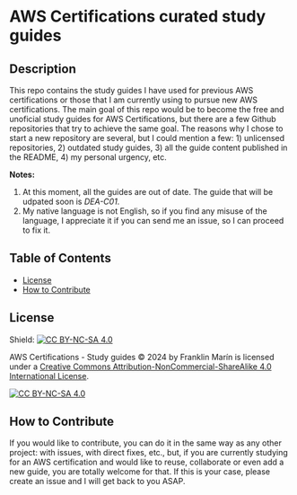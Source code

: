 # AWS Certifications curated study guides

## Description

This repo contains the study guides I have used for previous AWS certifications or those that I am currently using to pursue new AWS certifications.  The main goal of this repo would be to become the free and unoficial study guides for AWS Certifications, but there are a few Github repositories that try to achieve the same goal.  The reasons why I chose to start a new repository are several, but I could mention a few: 1) unlicensed repositories, 2) outdated study guides, 3) all the guide content published in the README, 4) my personal urgency, etc.

**Notes:**

1. At this moment, all the guides are out of date.  The guide that will be udpated soon is *DEA-C01*.
2. My native language is not English, so if you find any misuse of the language, I appreciate it if you can send me an issue, so I can proceed to fix it.


## Table of Contents

- [License](#license)
- [How to Contribute](#how-to-contribute)

## License

Shield: [![CC BY-NC-SA 4.0][cc-by-nc-sa-shield]][cc-by-nc-sa]

AWS Certifications - Study guides © 2024 by Franklin Marín is licensed under a
[Creative Commons Attribution-NonCommercial-ShareAlike 4.0 International License][cc-by-nc-sa].

[![CC BY-NC-SA 4.0][cc-by-nc-sa-image]][cc-by-nc-sa]

[cc-by-nc-sa]: http://creativecommons.org/licenses/by-nc-sa/4.0/
[cc-by-nc-sa-image]: https://licensebuttons.net/l/by-nc-sa/4.0/88x31.png
[cc-by-nc-sa-shield]: https://img.shields.io/badge/License-CC%20BY--NC--SA%204.0-lightgrey.svg

## How to Contribute

If you would like to contribute, you can do it in the same way as any other project: with issues, with direct fixes, etc., but, if you are currently studying for an AWS certification and would like to reuse, collaborate or even add a new guide, you are totally welcome for that.  If this is your case, please create an issue and I will get back to you ASAP.
